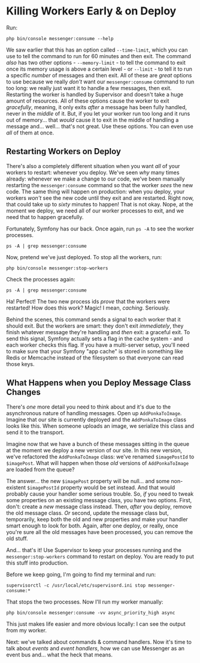 # Killing Workers Early & on Deploy

Run:

```terminal
php bin/console messenger:consume --help
```

We saw earlier that this has an option called `--time-limit`, which you can use
to tell the command to run for 60 minutes and then exit. The command *also* has
two other options - `--memory-limit` - to tell the command to exit once its memory
usage is above a certain level - or `--limit` - to tell it to run a specific *number*
of messages and then exit. All of these are *great* options to use because we really
*don't* want our `messenger:consume` command to run too long: we really just want
it to handle a few messages, then exit. Restarting the worker is handled by Supervisor
and doesn't take a huge amount of resources. All of these options cause the worker
to exit *gracefully*, meaning, it only exits *after* a message has been fully handled,
never in the *middle* of it. But, if you let your worker run too long and it runs
out of memory... that *would* cause it to exit in the middle of handling a message
and... well... that's not great. Use these options. You can even use *all* of them
at once.

## Restarting Workers on Deploy

There's also a completely different situation when you want *all* of your workers
to restart: whenever you deploy. We've seen *why* many times already: whenever we
make a change to our code, we've been manually restarting the `messenger:consume`
command so that the worker *sees* the new code. The same thing will happen
on production: when you deploy, your workers *won't* see the new code until they
exit and are restarted. Right now, that could take up to *sixty* minutes to happen!
That is not okay. Nope, at the moment we deploy, we need all of our worker processes
to exit, and we need that to happen gracefully.

Fortunately, Symfony has our back. Once again, run `ps -A` to see the worker processes.

```terminal-silent
ps -A | grep messenger:consume
```

Now, pretend we've just deployed. To stop all the workers, run:

```terminal
php bin/console messenger:stop-workers
```

Check the processes again:

```terminal-silent
ps -A | grep messenger:consume
```

Ha! Perfect! The two new process ids *prove* that the workers were restarted!
How does this work? Magic! I mean, *caching*. Seriously.

Behind the scenes, this command sends a signal to each worker that it should exit.
But the workers are smart: they don't exit *immediately*, they finish whatever
message they're handling and *then* exit: a graceful exit. To send this signal,
Symfony actually sets a flag in the cache system - and each worker checks this
flag. If you have a multi-server setup, you'll need to make sure that your
Symfony "app cache" is stored in something like Redis or Memcache instead of the
filesystem so that everyone can read those keys.

## What Happens when you Deploy Message Class Changes

There's *one* more detail you need to think about and it's due to the asynchronous
nature of handling messages. Open up `AddPonkaToImage`. Imagine that
our site is currently deployed and the `AddPonkaToImage` class looks like this.
When someone uploads an image, we serialize this class and send it to the transport.

Imagine now that we have a bunch of these messages sitting in the queue at the moment
we deploy a new version of our site. In this new version, we've refactored
the `AddPonkaToImage` class: we've renamed `$imagePostId` to `$imagePost`. What
will happen when those *old* versions of `AddPonkaToImage` are loaded from the
queue?

The answer... the new `$imagePost` property will be null... and some non-existent
`$imagePostId` property would be set instead. And that would probably cause your
handler some serious trouble. So, *if* you need to tweak some properties on an
existing message class, you have two options. First, don't: create a *new* message
class instead. Then, *after* you deploy, remove the old message class. *Or* second,
update the message class but, temporarily, keep both the old and new properties and
make your handler smart enough to look for both. Again, after one deploy, or really,
once you're sure all the old messages have been processed, you can remove the old
stuff.

And... that's it! Use Supervisor to keep your processes running and the
`messenger:stop-workers` command to restart on deploy. You are ready to put this
stuff into production.

Before we keep going, I'm going to find my terminal and run:

```terminal
supervisorctl -c /usr/local/etc/supervisord.ini stop messenger-consume:*
```

That stops the two processes. Now I'll run my worker manually:

```terminal-silent
php bin/console messenger:consume -vv async_priority_high async
```

This just makes life easier and more obvious locally: I can see the output from
my worker.

Next: we've talked about commands & command handlers. Now it's time to talk about
*events* and *event handlers*, how we can use Messenger as an event bus and...
what the heck that means.
